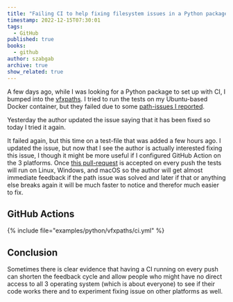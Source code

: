 ```yaml
---
title: "Failing CI to help fixing filesystem issues in a Python package"
timestamp: 2022-12-15T07:30:01
tags:
  - GitHub
published: true
books:
  - github
author: szabgab
archive: true
show_related: true
---
```



A few days ago, while I was looking for a Python package to set up with CI, I bumped into the [vfxpaths](https://github.com/VFXToolkits/vfxpaths).
I tried to run the tests on my Ubuntu-based Docker container, but they failed due to some [path-issues I reported](https://github.com/VFXToolkits/vfxpaths/issues/4).

Yesterday the author updated the issue saying that it has been fixed so today I tried it again.


It failed again, but this time on a test-file that was added a few hours ago. I updated the issue, but now that I see the author is actually interested
fixing this issue, I though it might be more useful if I configured GitHub Action on the 3 platforms.
Once [this pull-request](https://github.com/VFXToolkits/vfxpaths/pull/6) is accepted on every push the tests will run on
Linux, Windows, and macOS so the author will get almost immediate feedback if the path issue was solved and later if that
or anything else breaks again it will be much faster to notice and therefor much easier to fix.

## GitHub Actions

{% include file="examples/python/vfxpaths/ci.yml" %}


## Conclusion

Sometimes there is clear evidence that having a CI running on every push can shorten the feedback cycle and allow people who might have
no direct access to all 3 operating system (which is about everyone) to see if their code works there and to experiment fixing
issue on other platforms as well.
